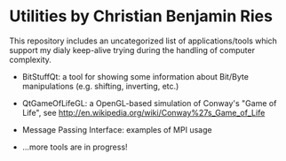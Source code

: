 
# Utilities by Christian Benjamin Ries

This repository includes an uncategorized list of applications/tools which support my dialy keep-alive trying during the handling of computer complexity.

- BitStuffQt: a tool for showing some information about Bit/Byte manipulations (e.g. shifting, inverting, etc.)
- QtGameOfLifeGL: a OpenGL-based simulation of Conway's "Game of Life", see http://en.wikipedia.org/wiki/Conway%27s_Game_of_Life
- Message Passing Interface: examples of MPI usage

- ...more tools are in progress!
 
